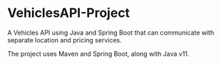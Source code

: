 # VehiclesAPI-Project

A Vehicles API using Java and Spring Boot that can communicate with separate location and pricing services.

The project uses Maven and Spring Boot, along with Java v11.

